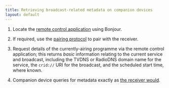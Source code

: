 ```yaml
---
title: Retrieving broadcast-related metadata on companion devices
layout: default
---
```


1. Locate the [remote control application](http://wiki.github.com/nexgenta/Baird/ip-remote-control)
using Bonjour.

2. If required, use the [pairing protocol](http://wiki.github.com/nexgenta/Baird/pairing-protocol)
to pair with the receiver.

3. Request details of the currently-airing programme via the remote control
application; this returns <em>basic</em> information relating to the current
service and broadcast, including the TVDNS or RadioDNS domain name for the
service, the <code>crid://</code> URI for the broadcast, and the scheduled
start time, where known.

4. Companion device queries for metadata exactly as [the receiver would](../broadcast-metadata/).
